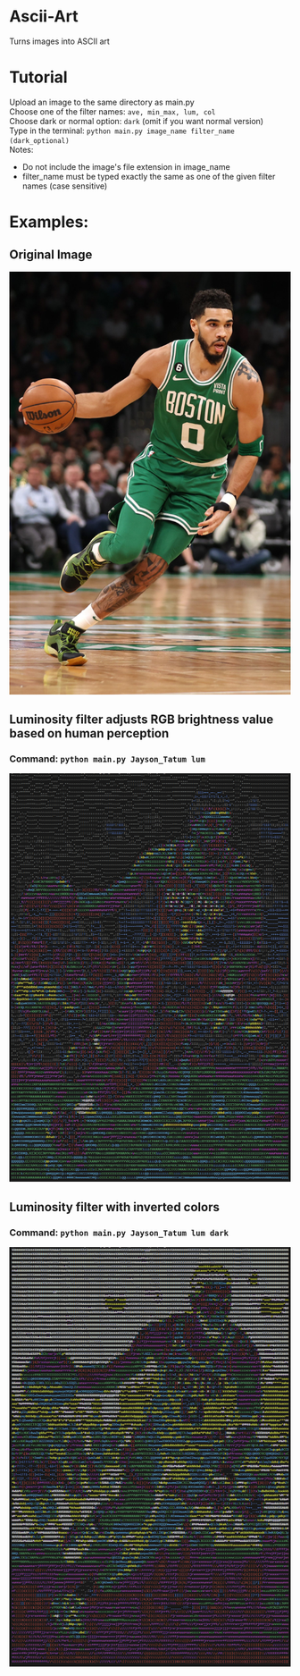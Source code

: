 # Ascii-Art
Turns images into ASCII art

# Tutorial
Upload an image to the same directory as main.py  
Choose one of the filter names: `ave, min_max, lum, col`  
Choose dark or normal option: `dark` (omit if you want normal version)  
Type in the terminal: `python main.py image_name filter_name (dark_optional)`  
Notes: 
- Do not include the image's file extension in image_name
- filter_name must be typed exactly the same as one of the given filter names (case sensitive)

# Examples: 

## Original Image
![Jayson Tatum](Jayson_Tatum.jpg)

## Luminosity filter adjusts RGB brightness value based on human perception  
### Command: `python main.py Jayson_Tatum lum`  
![Luminous Jayson Tatum](Lum_Jayson.png)


## Luminosity filter with inverted colors  
### Command: `python main.py Jayson_Tatum lum dark`  
![Dark Luminous Jayson Tatum](Lum_Dark_Jayson.png)